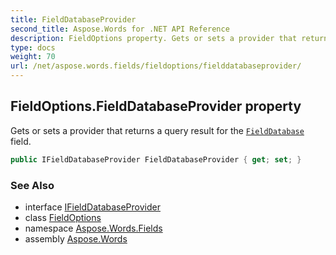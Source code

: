 ```yaml
---
title: FieldDatabaseProvider
second_title: Aspose.Words for .NET API Reference
description: FieldOptions property. Gets or sets a provider that returns a query result for the FieldDatabase field in C#.
type: docs
weight: 70
url: /net/aspose.words.fields/fieldoptions/fielddatabaseprovider/
---
```

## FieldOptions.FieldDatabaseProvider property

Gets or sets a provider that returns a query result for the [`FieldDatabase`](../../fielddatabase/) field.

```csharp
public IFieldDatabaseProvider FieldDatabaseProvider { get; set; }
```

### See Also

* interface [IFieldDatabaseProvider](../../ifielddatabaseprovider/)
* class [FieldOptions](../)
* namespace [Aspose.Words.Fields](../../fieldoptions/)
* assembly [Aspose.Words](../../../)
